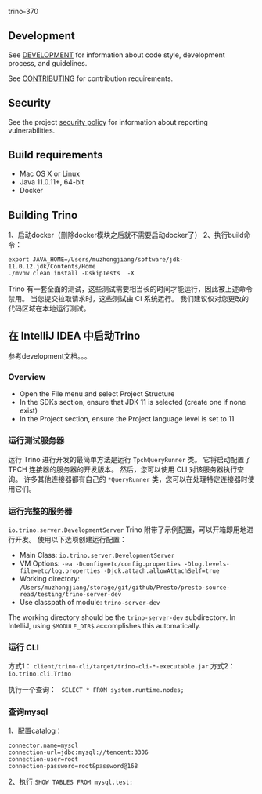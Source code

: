 trino-370

## Development

See [DEVELOPMENT](.github/DEVELOPMENT.md) for information about code style,
development process, and guidelines.

See [CONTRIBUTING](.github/CONTRIBUTING.md) for contribution requirements.

## Security

See the project [security policy](.github/SECURITY.md) for
information about reporting vulnerabilities.

## Build requirements

* Mac OS X or Linux
* Java 11.0.11+, 64-bit
* Docker

## Building Trino

1、启动docker（删除docker模块之后就不需要启动docker了）
2、执行build命令：
```shell
export JAVA_HOME=/Users/muzhongjiang/software/jdk-11.0.12.jdk/Contents/Home
./mvnw clean install -DskipTests  -X
```

Trino 有一套全面的测试，这些测试需要相当长的时间才能运行，因此被上述命令禁用。 
当您提交拉取请求时，这些测试由 CI 系统运行。 我们建议仅对您更改的代码区域在本地运行测试。

## 在 IntelliJ IDEA 中启动Trino
参考development文档。。。

### Overview

* Open the File menu and select Project Structure
* In the SDKs section, ensure that JDK 11 is selected (create one if none exist)
* In the Project section, ensure the Project language level is set to 11

### 运行测试服务器   
运行 Trino 进行开发的最简单方法是运行 `TpchQueryRunner` 类。 它将启动配置了 TPCH 连接器的服务器的开发版本。 
然后，您可以使用 CLI 对该服务器执行查询。 许多其他连接器都有自己的 `*QueryRunner` 类，您可以在处理特定连接器时使用它们。



### 运行完整的服务器   
`io.trino.server.DevelopmentServer`
Trino 附带了示例配置，可以开箱即用地进行开发。 使用以下选项创建运行配置：

* Main Class: `io.trino.server.DevelopmentServer`
* VM Options: `-ea -Dconfig=etc/config.properties -Dlog.levels-file=etc/log.properties -Djdk.attach.allowAttachSelf=true`
* Working directory: `/Users/muzhongjiang/storage/git/github/Presto/presto-source-read/testing/trino-server-dev`
* Use classpath of module: `trino-server-dev`

The working directory should be the `trino-server-dev` subdirectory. In
IntelliJ, using `$MODULE_DIR$` accomplishes this automatically.


### 运行 CLI

方式1： 
    `client/trino-cli/target/trino-cli-*-executable.jar`
方式2：
    `io.trino.cli.Trino`

执行一个查询：
   ` SELECT * FROM system.runtime.nodes;`


### 查询mysql  
1、配置catalog：
```properties
connector.name=mysql
connection-url=jdbc:mysql://tencent:3306
connection-user=root
connection-password=root&password@168
```
2、执行 `SHOW TABLES FROM mysql.test;`



